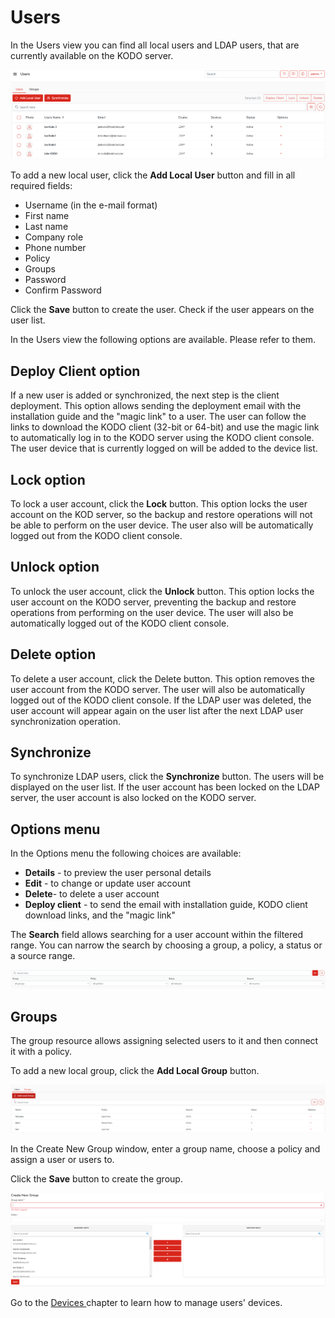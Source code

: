 # Users

In the Users view you can find all local users and LDAP users, that are currently available on the KODO server.

![](../../../.gitbook/assets/image%20%2846%29.png)

To add a new local user, click the **Add Local User** button and fill in all required fields:

* Username \(in the e-mail format\) 
* First name 
* Last name 
* Company role 
* Phone number 
* Policy  
* Groups 
* Password 
* Confirm Password 

Click the **Save** button to create the user. Check if the user appears on the user list.

In the Users view the following options are available. Please refer to them.

## Deploy Client option

If a new user is added or synchronized, the next step is the client deployment. This option allows sending the deployment email with the installation guide and the "magic link" to a user. The user can follow the links to download the KODO client \(32-bit or 64-bit\) and use the magic link to automatically log in to the KODO server using the KODO client console. The user device that is currently logged on will be added to the device list.

## Lock option

To lock a user account, click the **Lock** button. This option locks the user account on the KOD server, so the backup and restore operations will not be able to perform on the user device. The user also will be automatically logged out from the KODO client console.

## Unlock option

To unlock the user account, click the **Unlock** button. This option locks the user account on the KODO server, preventing the backup and restore operations from performing on the user device. The user will also be automatically logged out of the KODO client console.

## Delete option

To delete a user account, click the Delete button. This option removes the user account from the KODO server. The user will also be automatically logged out of the KODO client console. If the LDAP user was deleted, the user account will appear again on the user list after the next LDAP user synchronization operation. 

## Synchronize

To synchronize LDAP users, click the **Synchronize** button. The users will be displayed on the user list. If the user account has been locked on the LDAP server, the user account is also locked on the KODO server. 

## Options menu

In the Options menu the following choices are available:

* **Details** - to preview the user personal details
* **Edit** - to change or update user account 
* **Delete**- to delete a user account
* **Deploy client** - to send the email with installation guide, KODO client download links, and the "magic link"

The **Search** field allows searching for a user account within the filtered range.  You can narrow the search by choosing a group, a policy, a status or a source range.

![](../../../.gitbook/assets/image%20%2849%29.png)

## Groups

The group resource allows assigning selected users to it and then connect it with a policy.

To add a new local group, click the **Add Local Group** button.

![](../../../.gitbook/assets/image%20%2850%29.png)

In the Create New Group window, enter a group name, choose a policy and assign a user or users to.

Click the **Save** button to create the group. 

![](../../../.gitbook/assets/image%20%2848%29.png)



Go to the [Devices ](../devices/)chapter to learn how to manage users' devices.







 

